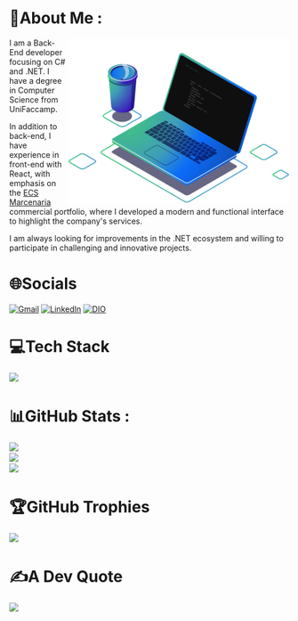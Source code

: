 # 💫About Me :

<img src="images/Computer-illustration.png" alt="Computer illustration" min-width="400px" max-width="400px" width="400px" align="right">

I am a Back-End developer focusing on C# and .NET. I have a degree in Computer Science from UniFaccamp.

In addition to back-end, I have experience in front-end with React, with emphasis on the <a href="https://ecsmarcenaria.com.br" target="_blank" rel="noopener noreferrer">ECS Marcenaria</a> commercial portfolio, where I developed a modern and functional interface to highlight the company's services.

I am always looking for improvements in the .NET ecosystem and willing to participate in challenging and innovative projects.

# 🌐Socials
[![Gmail](https://img.shields.io/badge/Gmail-D14836?style=for-the-badge&logo=gmail&logoColor=white)](mailto:felipeferraz1398@gmail.com)
[![LinkedIn](https://img.shields.io/badge/LinkedIn-%230077B5.svg?style=for-the-badge&logo=linkedin&logoColor=white)](https://linkedin.com/in/felipe-ferraz-4b0145247)
[![DIO](https://img.shields.io/badge/DIOProfile-74518C?style=for-the-badge)](https://www.dio.me/users/felipeferraz1398)

# 💻Tech Stack
![](https://skillicons.dev/icons?i=dotnet,cs,py,js,react,linux,docker,postgres,mysql)

# 📊GitHub Stats :
![](https://github-readme-stats.vercel.app/api?username=FelipeFerraz98&theme=tokyonight&hide_border=false&include_all_commits=true&count_private=false)<br/>
![](https://github-readme-streak-stats.herokuapp.com/?user=FelipeFerraz98&theme=tokyonight&hide_border=false)<br/>
![](https://github-readme-stats.vercel.app/api/top-langs/?username=FelipeFerraz98&theme=tokyonight&hide_border=false&include_all_commits=true&count_private=false&layout=compact)

# 🏆GitHub Trophies
![](https://github-profile-trophy.vercel.app/?username=FelipeFerraz98&rank=-C,-?&theme=tokyonight&no-frame=false&no-bg=false&margin-w=4)

# ✍️A Dev Quote
![](https://quotes-github-readme.vercel.app/api?type=horizontal&theme=tokyonight)

